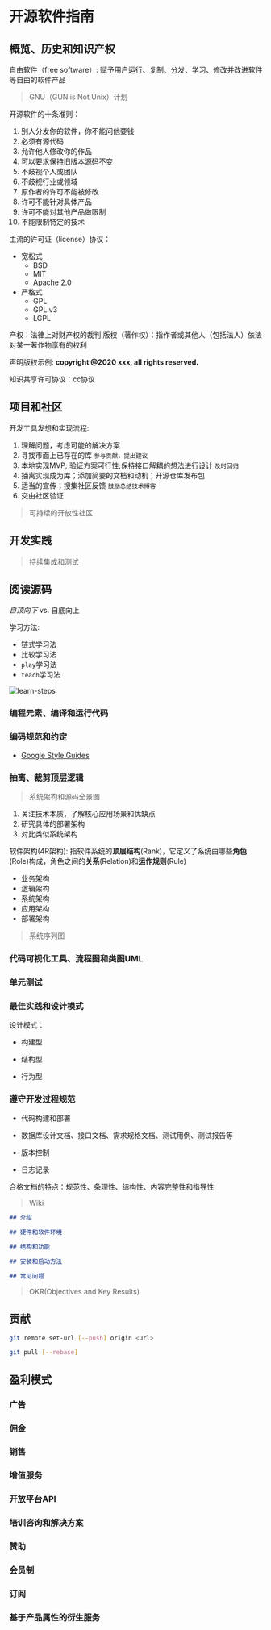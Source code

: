 # 开源软件指南

## 概览、历史和知识产权

自由软件（free software）: 赋予用户运行、复制、分发、学习、修改并改进软件等自由的软件产品

> GNU（GUN is Not Unix）计划

开源软件的十条准则：
1. 别人分发你的软件，你不能问他要钱
2. 必须有源代码
3. 允许他人修改你的作品
4. 可以要求保持旧版本源码不变
5. 不歧视个人或团队
6. 不歧视行业或领域
7. 原作者的许可不能被修改
8. 许可不能针对具体产品
9. 许可不能对其他产品做限制
10. 不能限制特定的技术 

主流的许可证（license）协议：
- 宽松式
  - BSD
  - MIT
  - Apache 2.0
- 严格式
  - GPL
  - GPL v3
  - LGPL

产权：法律上对财产权的裁判
版权（著作权）：指作者或其他人（包括法人）依法对某一著作物享有的权利

声明版权示例: __copyright @2020 xxx, all rights reserved.__

知识共享许可协议：cc协议

## 项目和社区

开发工具发想和实现流程:

1. 理解问题，考虑可能的解决方案
2. 寻找市面上已存在的库 `参与贡献，提出建议`
3. 本地实现MVP; 验证方案可行性;保持接口解耦的想法进行设计 `及时回归`
4. 抽离实现成为库；添加简要的文档和动机；开源仓库发布包
5. 适当的宣传；搜集社区反馈 `鼓励总结技术博客`
6. 交由社区验证

> 可持续的开放性社区


## 开发实践

> 持续集成和测试


## 阅读源码

_自顶向下_ vs. 自底向上

学习方法:

- 链式学习法
- 比较学习法
- `play`学习法
- `teach`学习法

![learn-steps](https://imgos.cn/2024/08/13/66bb2ced6a44e.png)

### 编程元素、编译和运行代码

### 编码规范和约定

- [Google Style Guides](https://google.github.io/styleguide/)


### 抽离、裁剪顶层逻辑

> 系统架构和源码全景图

1. 关注技术本质，了解核心应用场景和优缺点
2. 研究具体的部署架构
3. 对比类似系统架构

软件架构(4R架构): 指软件系统的**顶层结构**(Rank)，它定义了系统由哪些**角色**(Role)构成，角色之间的**关系**(Relation)和**运作规则**(Rule)

- 业务架构
- 逻辑架构
- 系统架构
- 应用架构
- 部署架构

> 系统序列图

### 代码可视化工具、流程图和类图UML

### 单元测试

### 最佳实践和设计模式

设计模式：

- 构建型

- 结构型

- 行为型

### 遵守开发过程规范

- 代码构建和部署

- 数据库设计文档、接口文档、需求规格文档、测试用例、测试报告等

- 版本控制

- 日志记录

合格文档的特点：规范性、条理性、结构性、内容完整性和指导性

> Wiki

```md
## 介绍

## 硬件和软件环境

## 结构和功能

## 安装和启动方法

## 常见问题

```

> OKR(Objectives and Key Results)

## 贡献

```sh
git remote set-url [--push] origin <url>

git pull [--rebase]


```


## 盈利模式

### 广告

### 佣金

### 销售

### 增值服务

### 开放平台API

### 培训咨询和解决方案

### 赞助

### 会员制

### 订阅

### 基于产品属性的衍生服务

